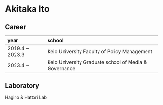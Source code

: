 # Akitaka Ito
## Career
| year | school |
| :--- | :--- |
| 2019.4 ~ 2023.3 | Keio University Faculty of Policy Management   |
| 2023.4 ~ |  Keio University Graduate school of Media & Governance | 

## Laboratory
Hagino & Hattori Lab
<!--
**Aki-Ito/Aki-Ito** is a ✨ _special_ ✨ repository because its `README.md` (this file) appears on your GitHub profile.

Here are some ideas to get you started:

- 🔭 I’m currently working on ...
- 🌱 I’m currently learning ...
- 👯 I’m looking to collaborate on ...
- 🤔 I’m looking for help with ...
- 💬 Ask me about ...
- 📫 How to reach me: ...
- 😄 Pronouns: ...
- ⚡ Fun fact: ...
-->
